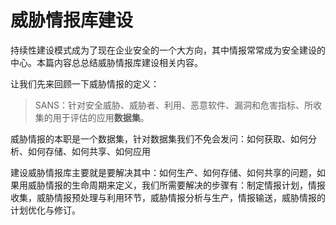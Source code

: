 # 威胁情报库建设

持续性建设模式成为了现在企业安全的一个大方向，其中情报常常成为安全建设的中心。本篇内容总总结威胁情报库建设相关内容。

让我们先来回顾一下威胁情报的定义：

> SANS：针对安全威胁、威胁者、利用、恶意软件、漏洞和危害指标、所收集的用于评估的应用**数据集**。

威胁情报的本职是一个数据集，针对数据集我们不免会发问：如何获取、如何分析、如何存储、如何共享、如何应用

建设威胁情报库主要就是要解决其中：如何生产、如何存储、如何共享的问题，如果用威胁情报的生命周期来定义，我们所需要解决的步骤有：制定情报计划，情报收集，威胁情报预处理与利用环节，威胁情报分析与生产，情报输送，威胁情报的计划优化与修订。





